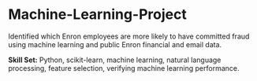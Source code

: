 # Machine-Learning-Project
Identified which Enron employees are more likely to have committed fraud using machine learning and public Enron financial and email data.

**Skill Set:**
Python,
scikit-learn,
machine learning,
natural language processing,
feature selection,
verifying machine learning performance.
